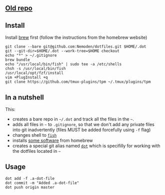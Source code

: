 [Old repo](https://github.com/Nemoden/dotfiles.old)
---

Install
---

Install [brew](https://brew.sh/) first (follow the instructions from the homebrew website)

    git clone --bare git@github.com:Nemoden/dotfiles.git $HOME/.dot
    git --git-dir=$HOME/.dot --work-tree=$HOME checkout
    echo "*" > ~/.gitignore
    brew bundle
    echo "/usr/local/bin/fish" | sudo tee -a /etc/shells
    chsh -s /usr/local/bin/fish
    /usr/local/opt/fzf/install
    vim +PlugInstall +q
    git clone https://github.com/tmux-plugins/tpm ~/.tmux/plugins/tpm
    
In a nutshell
---

This:

- creates a bare repo in `~/.dot` and track all the files in the `~`.
- adds all files in `~` to `.gitignore`, so that we don't add any private files into git inadvertently (files MUST be added forcefully using `-f` flag)
- changes shell to [`fish`](https://fishshell.com/)
- installs [some software](/Brewfile) from homebrew
- creates a special git alias named [`dot`](/.config/fish/functions/dot.fish) which is specifilly for working with the dotfiles located in `~`


Usage
---

    dot add -f .a-dot-file
    dot commit -m "Added .a-dot-file"
    dot push origin master
